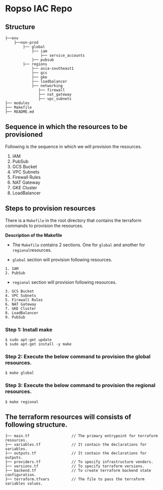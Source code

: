 # Ropso IAC Repo

## Structure
```
├──env
    ├──non-prod
        ├── global
            ├── iam
                ├── service_accounts
            ├── pubsub	
        ├── regions
            ├── asia-southeast1
            ├── gcs
		    ├── gke
		    ├── loadbalancer
		    ├── networking
		       ├── firewall
		       ├── nat_gateway
		       ├── vpc_subnets
├── modules
├── Makefile
├── README.md            
```

## Sequence in which the resources to be provisioned
Following is the sequence in which we will provision the resources.

1. IAM
2. PubSub
3. GCS Bucket
4. VPC Subnets
5. Firewall Rules
6. NAT Gateway
7. GKE Cluster
8. LoadBalancer

## Steps to provision resources

There is a `Makefile` in the root directory that contains the terraform commands to provision the resources.

**Description of the Makefile**
- The `Makefile` contains 2 sections. One for `global` and another for `regional`resources.

- `global` section will provision following resources.
```
1. IAM
2. PubSub
```

- `regional` section will provision following resources.
```
3. GCS Bucket
4. VPC Subnets
5. Firewall Rules
6. NAT Gateway
7. GKE Cluster
8. LoadBalancer
9. PubSub

```
### Step 1: Install make
```
$ sudo apt-get update
$ sudo apt-get install -y make
```

### Step 2: Execute the below command to provision the global resources.

```
$ make global
```

### Step 3: Execute the below command to provision the regional resources.

```
$ make regional
```

## The terraform resources will consists of following structure.

```
├── main.tf                   // The primary entrypoint for terraform resources.
├── variables.tf              // It contain the declarations for variables.
├── outputs.tf                // It contain the declarations for outputs.
├── providers.tf              // To specify infrastructure vendors.
├── versions.tf               // To specify terraform versions.
├── backend.tf                // To create terraform backend state configuration.
├── terraform.tfvars          // The file to pass the terraform variables values.
```
